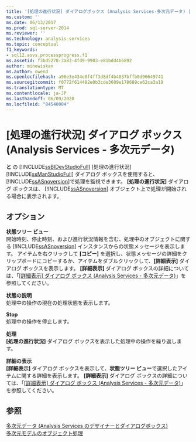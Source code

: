 ```yaml
---
title: '[処理の進行状況] ダイアログボックス (Analysis Services-多次元データ) |Microsoft Docs'
ms.custom: ''
ms.date: 06/13/2017
ms.prod: sql-server-2014
ms.reviewer: ''
ms.technology: analysis-services
ms.topic: conceptual
f1_keywords:
- sql12.asvs.processprogress.f1
ms.assetid: f3bd5278-3a83-4fd9-9903-e81bdd4b6892
author: minewiskan
ms.author: owend
ms.openlocfilehash: a96e3e434e8f4ff3d8df4b4837bffb0d96649741
ms.sourcegitcommit: f0772f614482e0b3cde3609e178689ce62ca3a19
ms.translationtype: MT
ms.contentlocale: ja-JP
ms.lasthandoff: 06/09/2020
ms.locfileid: "84540004"
---
```

# <a name="process-progress-dialog-box-analysis-services---multidimensional-data"></a>[処理の進行状況] ダイアログ ボックス (Analysis Services - 多次元データ)
  **と** の [!INCLUDE[ssBIDevStudioFull](../includes/ssbidevstudiofull-md.md)] [処理の進行状況] [!INCLUDE[ssManStudioFull](../includes/ssmanstudiofull-md.md)] ダイアログ ボックスを使用すると、 [!INCLUDE[ssASnoversion](../includes/ssasnoversion-md.md)]で処理を監視できます。 **[処理の進行状況]** ダイアログ ボックスは、 [!INCLUDE[ssASnoversion](../includes/ssasnoversion-md.md)] オブジェクト上で処理が開始される場合に表示されます。  
  
## <a name="options"></a>オプション  
 **状態ツリー ビュー**  
 開始時刻、停止時刻、および進行状況情報を含む、処理中のオブジェクトに関する [!INCLUDE[ssASnoversion](../includes/ssasnoversion-md.md)] インスタンスからの状態メッセージを表示します。 アイテムを右クリックして **[コピー]** を選択し、状態メッセージの詳細をクリップボードにコピーするか、アイテムをダブルクリックして、**[詳細表示]** ダイアログ ボックスを表示します。 **[詳細表示]** ダイアログ ボックスの詳細については、「[[詳細表示] ダイアログ ボックス &#40;Analysis Services - 多次元データ&#41;](view-details-dialog-box-analysis-services-multidimensional-data.md)」を参照してください。  
  
 **状態の説明**  
 処理中の操作の現在の処理状態を表示します。  
  
 **Stop**  
 処理中の操作を停止します。  
  
 **処理**  
 **[処理の進行状況]** ダイアログ ボックスを表示した処理中の操作を繰り返します。  
  
 **詳細の表示**  
 **[詳細表示]** ダイアログ ボックスを表示して、**状態ツリー ビュー**で選択したアイテムに関する詳細を表示します。 **[詳細表示]** ダイアログ ボックスの詳細については、「[[詳細表示] ダイアログ ボックス &#40;Analysis Services - 多次元データ&#41;](view-details-dialog-box-analysis-services-multidimensional-data.md)」を参照してください。  
  
## <a name="see-also"></a>参照  
 [多次元データ &#40;Analysis Services のデザイナーとダイアログボックス&#41;](analysis-services-designers-and-dialog-boxes-multidimensional-data.md)   
 [多次元モデルのオブジェクト処理](multidimensional-models/processing-a-multidimensional-model-analysis-services.md)  
  
  
